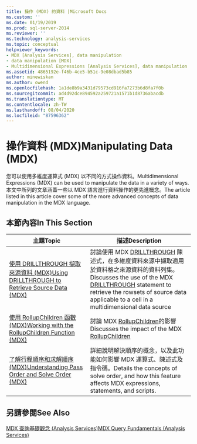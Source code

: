 ```yaml
---
title: 操作 (MDX) 的資料 |Microsoft Docs
ms.custom: ''
ms.date: 01/19/2019
ms.prod: sql-server-2014
ms.reviewer: ''
ms.technology: analysis-services
ms.topic: conceptual
helpviewer_keywords:
- MDX [Analysis Services], data manipulation
- data manipulation [MDX]
- Multidimensional Expressions [Analysis Services], data manipulation
ms.assetid: 4865192e-f46b-4ce5-b51c-9e08dbad5b85
author: minewiskan
ms.author: owend
ms.openlocfilehash: 1a1de8b9a3431d79573cd916fa7273b6d8fa7f0b
ms.sourcegitcommit: ad4d92dce894592a259721a1571b1d8736abacdb
ms.translationtype: MT
ms.contentlocale: zh-TW
ms.lasthandoff: 08/04/2020
ms.locfileid: "87596362"
---
```

# <a name="manipulating-data-mdx"></a><span data-ttu-id="5b7b4-102">操作資料 (MDX)</span><span class="sxs-lookup"><span data-stu-id="5b7b4-102">Manipulating Data (MDX)</span></span>

<span data-ttu-id="5b7b4-103">您可以使用多維度運算式 (MDX) 以不同的方式操作資料。</span><span class="sxs-lookup"><span data-stu-id="5b7b4-103">Multidimensional Expressions (MDX) can be used to manipulate the data in a variety of ways.</span></span> <span data-ttu-id="5b7b4-104">本文中所列的文章涵蓋一些以 MDX 語言進行資料操作的更先進概念。</span><span class="sxs-lookup"><span data-stu-id="5b7b4-104">The article listed in this article cover some of the more advanced concepts of data manipulation in the MDX language.</span></span>

## <a name="in-this-section"></a><span data-ttu-id="5b7b4-105">本節內容</span><span class="sxs-lookup"><span data-stu-id="5b7b4-105">In This Section</span></span>

|<span data-ttu-id="5b7b4-106">主題</span><span class="sxs-lookup"><span data-stu-id="5b7b4-106">Topic</span></span>|<span data-ttu-id="5b7b4-107">描述</span><span class="sxs-lookup"><span data-stu-id="5b7b4-107">Description</span></span>|  
|-----------|-----------------|  
|[<span data-ttu-id="5b7b4-108">使用 DRILLTHROUGH 擷取來源資料 &#40;MDX&#41;</span><span class="sxs-lookup"><span data-stu-id="5b7b4-108">Using DRILLTHROUGH to Retrieve Source Data &#40;MDX&#41;</span></span>](mdx-data-manipulation-retrieve-source-data-using-drillthrough.md)|<span data-ttu-id="5b7b4-109">討論使用 MDX [DRILLTHROUGH](/sql/mdx/mdx-data-manipulation-drillthrough) 陳述式，在多維度資料來源中擷取適用於資料格之來源資料的資料列集。</span><span class="sxs-lookup"><span data-stu-id="5b7b4-109">Discusses the use of the MDX [DRILLTHROUGH](/sql/mdx/mdx-data-manipulation-drillthrough) statement to retrieve the rowsets of source data applicable to a cell in a multidimensional data source</span></span>|  
|[<span data-ttu-id="5b7b4-110">使用 RollupChildren 函數 &#40;MDX&#41;</span><span class="sxs-lookup"><span data-stu-id="5b7b4-110">Working with the RollupChildren Function &#40;MDX&#41;</span></span>](mdx-data-manipulation-rollupchildren-function.md)|<span data-ttu-id="5b7b4-111">討論 MDX [RollupChildren](/sql/mdx/rollupchildren-mdx)的影響</span><span class="sxs-lookup"><span data-stu-id="5b7b4-111">Discusses the impact of the MDX [RollupChildren](/sql/mdx/rollupchildren-mdx)</span></span>
|[<span data-ttu-id="5b7b4-112">了解行程順序和求解順序 &#40;MDX&#41;</span><span class="sxs-lookup"><span data-stu-id="5b7b4-112">Understanding Pass Order and Solve Order &#40;MDX&#41;</span></span>](mdx-data-manipulation-understanding-pass-order-and-solve-order.md)|<span data-ttu-id="5b7b4-113">詳細說明解決順序的概念，以及此功能如何影響 MDX 運算式、陳述式及指令碼。</span><span class="sxs-lookup"><span data-stu-id="5b7b4-113">Details the concepts of solve order, and how this feature affects MDX expressions, statements, and scripts.</span></span>|  

<!-- ??

|[Script for Search and Replace] function on the analysis of multidimensional data.|

GeneMi is removing this commented row because it is unclear what article its link meant to link to.
Also, I had to add its leading '|' character, for consistency to aid bulk automated updated to our markdown source code.

GeneMi , 2019/01/19
-->

## <a name="see-also"></a><span data-ttu-id="5b7b4-114">另請參閱</span><span class="sxs-lookup"><span data-stu-id="5b7b4-114">See Also</span></span>

[<span data-ttu-id="5b7b4-115">MDX 查詢基礎觀念 (Analysis Services)</span><span class="sxs-lookup"><span data-stu-id="5b7b4-115">MDX Query Fundamentals (Analysis Services)</span></span>](mdx-query-fundamentals-analysis-services.md)

